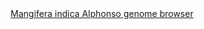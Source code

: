 <div id="Mangifera_indica_Alphonso_genome_browser" align="center">
  <a href="https://ink-blot.github.io/?sessionURL=blob:zZVbb6M4FID_yspPuxIhXEPIW26TTMnkAklIMxpFDhhwApjYJheq_vd1M82MVltt29VeKiEE5phzjr_P8ACOiDJMctACmqyasgkkwBJy8mBWpGgMM8RAK4IpQxKgKEIU5QECrQcQQcbhwh2JiQnnBWvV6yGMajHKSYYDJjNdhkWNkZInSITWNBlmsCI5PDE5IJkI5rAO0yIhOSN1GASIsZpSL1Aeb05QnG7PNtdXok1Wphxfs25EEaKwUI6gqBbnITq_UshbMsfWUN9_0Yq1eZ7lzb664PcXD5JP2061DPzd5DQ6dN1wunLuBhHD8yPqGandTnBD.ZwNx3FJi_qpO0VqGcBK8SfwPJ7sijIq4acD7u.cPXPmut2b8MTSnSVtoLgy2sfRitH9ctH351NHuYiGMHiUQEqCUiw7CBKqWi1TUpqGZJh27enKlGzTFm1TgkHr6zcJcAqDvYj..gD4pRBsAEOH8opJAoSGiIJWzVYUS7VtzTQsQ7Ft9VF6ACVN_2F4GcwFDbxBIeabkHCZEcoFpziKdDmuRD0RTq_sROLXgz8Q2f7FPKRKQq3i1OE7yNfWyvMGuNKp5XuT7vKzZaycXeduzAqq30.VrTEZHGhwCfXBodfurGW.xaKjN7ceEZpBLkKfhsT9M1mY54RD_rRfJZAgHCcixlIkEJCUCM6AxttfFekXcaim8psIOmKGtzjF_OKLlOQEWrpmNgz1hxr6v6PCj93ruW5Ta6p2U9.oG4Gfi09IuGF5wWTRjXwMoj.Z8e65H0iUdljtFtUdRf0RbDq6Xu3yLCyS874b626oJXYQlPOlNybjTN83tQ7J2l8aQ6.BuiHU3fXoj6K8fxVv3oiRn9ocIcUw5y_qoFq2pf2FQM.aGP.LJk9g078tykuzP5AqFYE9v1ElTgqtmd5rjH03DdfES8rZ3N0Vy07bHzpzdehf3Ok5XZ5z3eFYG0a.e9H0eTh5lyovruT7ZVENpWG9bov5H9oib2H2Bi2ewz4Q_0GZzVb9Fb.rEnc.mk3tg7dfbM.diX9fst2wdz51jWhPztODWRBbmabT7ax5UcpiVY4P1qArOnqN_21tbqC_395.JimO8wxdUT9zazx.e_wd">Mangifera indica Alphonso genome browser</a>
</div>

